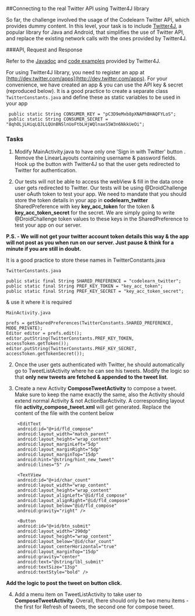 ##Connecting to the real Twitter API using Twitter4J library

So far, the challenge involved the usage of the Codelearn Twitter API, which provides dummy content. In this level, your task is to include [Twitter4J](http://twitter4j.org/en/index.html), a popular library for Java and Android, that simplifies the use of Twitter API, and replace the existing network calls with the ones provided by Twitter4J.

###API, Request and Response

Refer to the [Javadoc](http://twitter4j.org/en/javadoc.html) and [code examples](http://twitter4j.org/en/code-examples.html) provided by Twitter4J.

For using Twitter4J library, you need to register an app at [http://dev.twitter.com/apps](http://dev.twitter.com/apps). For your convenience, we have created an app & you can use the API key & secret (reproduced below). It is a good practice to create a separate class `TwitterConstants.java` and define these as static variables to be used in your app

     public static String CONSUMER_KEY = "pC3D9eMxb8pXNAPhBHAQFYLoS";
     public static String CONSUMER_SECRET = "8qhOLjLHiqLQJLLQUnBNSlnUoFtbLHjWQlnaxS5W3n6NkkUeOi";

    
### Tasks

1)  Modify MainActivity.java to have only one 'Sign in with Twitter' button . Remove the LinearLayouts containing username & password fields. Hook up the button with Twitter4J so that the user gets redirected to Twitter for authentication.

2) Our tests will not be able to access the webView & fill in the data once user gets redirected to Twitter. Our tests will be using @DroidChallenge user oAuth token to test your app. We need to mandate that you should store the token details in your app in **codelearn_twitter** SharedPreference with key **key_acc_token** for the token & **key_acc_token_secret** for the secret. We are simply going to write @DroidChallenge token values to these keys in the SharedPreference to test your app on our server.

**P.S. - We will not get your twitter account token details this way & the app will not post as you when run on our server. Just pause & think for a minute if you are still in doubt.**

It is a good practice to store these names in TwitterConstants.java

`TwitterConstants.java`

	public static final String SHARED_PREFERENCE = "codelearn_twitter";
	public static final String PREF_KEY_TOKEN = "key_acc_token";
	public static final String PREF_KEY_SECRET = "key_acc_token_secret"; 

& use it where it is required 

`MainActivity.java`

	prefs = getSharedPreferences(TwitterConstants.SHARED_PREFERENCE, MODE_PRIVATE);
	Editor editor = prefs.edit();
	editor.putString(TwitterConstants.PREF_KEY_TOKEN, accessToken.getToken());
	editor.putString(TwitterConstants.PREF_KEY_SECRET, accessToken.getTokenSecret());

2) Once the user gets authenticated with Twitter, he should automatically go to TweetListActivity where he can see his tweets. Modify the logic so that **only new tweets are fetched & appended to the tweet list**.

3) Create a new Activity **ComposeTweetActivity** to compose a tweet. Make sure to keep the name exactly the same, also the Activity should extend normal Activity & not ActionBarActivity. A corresponding layout file **activity_compose_tweet.xml** will get generated. Replace the content of the file with the content below


	<RelativeLayout xmlns:android="http://schemas.android.com/apk/res/android"
	    xmlns:tools="http://schemas.android.com/tools"
	    android:layout_width="match_parent"
	    android:layout_height="match_parent"
	    android:paddingBottom="@dimen/activity_vertical_margin"
	    android:paddingLeft="@dimen/activity_horizontal_margin"
	    android:paddingRight="@dimen/activity_horizontal_margin"
	    android:paddingTop="@dimen/activity_vertical_margin" >

	    <EditText
		android:id="@+id/fld_compose"
		android:layout_width="match_parent"
		android:layout_height="wrap_content"
		android:layout_marginLeft="5dp"
		android:layout_marginRight="5dp"
		android:layout_marginTop="15dp"
		android:hint="@string/hint_new_tweet"
		android:lines="5" />

	    <TextView
		android:id="@+id/char_count"
		android:layout_width="wrap_content"
		android:layout_height="wrap_content"
		android:layout_alignLeft="@id/fld_compose"
		android:layout_alignRight="@id/fld_compose"
		android:layout_below="@id/fld_compose"
		android:gravity="right" />

	    <Button
		android:id="@+id/btn_submit"
		android:layout_width="290dp"
		android:layout_height="wrap_content"
		android:layout_below="@id/char_count"
		android:layout_centerHorizontal="true"
		android:layout_marginTop="15dp"
		android:gravity="center"
		android:text="@string/lbl_submit"
		android:textSize="13sp"
		android:textStyle="bold" />

	</RelativeLayout>

  
  **Add the logic to post the tweet on button click.**

4) Add a menu item on TweetListActivity to take user to **ComposeTweetActivity**. Overall, there should only be two menu items - the first for Refresh of tweets, the second one for compose tweet. 
